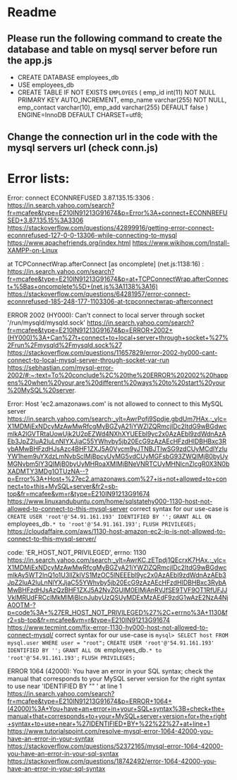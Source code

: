 # Readme

## Please run the following command to create the database and table on mysql server before run the app.js
* CREATE DATABASE employees_db
* USE employees_db
* CREATE TABLE IF NOT EXISTS `EMPLOYEES` (
   emp_id int(11) NOT NULL PRIMARY KEY AUTO_INCREMENT,
   emp_name varchar(255) NOT NULL,
   emp_contact varchar(10),
   emp_add varchar(255) DEFAULT false
   ) ENGINE=InnoDB DEFAULT CHARSET=utf8;

## Change the connection url in the code with the mysql servers url (check conn.js)


# Error lists:

Error: connect ECONNREFUSED 3.87.135.15:3306 :
https://in.search.yahoo.com/search?fr=mcafee&type=E210IN91213G91674&p=Error%3A+connect+ECONNREFUSED+3.87.135.15%3A3306
https://stackoverflow.com/questions/42899916/getting-error-connect-econnrefused-127-0-0-13306-while-connecting-to-mysql
https://www.apachefriends.org/index.html
https://www.wikihow.com/Install-XAMPP-on-Linux

at TCPConnectWrap.afterConnect [as oncomplete] (net.js:1138:16) :
https://in.search.yahoo.com/search?fr=mcafee&type=E210IN91213G91674&p=at+TCPConnectWrap.afterConnect+%5Bas+oncomplete%5D+(net.js%3A1138%3A16)
https://stackoverflow.com/questions/64281957/error-connect-econnrefused-185-248-177-1103306-at-tcpconnectwrap-afterconnect

ERROR 2002 (HY000): Can't connect to local server through socket '/run/mysqld/mysqld.sock'
https://in.search.yahoo.com/search?fr=mcafee&type=E210IN91213G91674&p=ERROR+2002+(HY000)%3A+Can%27t+connect+to+local+server+through+socket+%27%2Frun%2Fmysqld%2Fmysqld.sock%27
https://stackoverflow.com/questions/11657829/error-2002-hy000-cant-connect-to-local-mysql-server-through-socket-var-run
https://sebhastian.com/mysql-error-2002/#:~:text=To%20conclude%2C%20the%20ERROR%202002%20happens%20when%20your,are%20different%20ways%20to%20start%20your%20MySQL%20server.

Error: Host 'ec2.amazonaws.com' is not allowed to connect to this MySQL server
https://in.search.yahoo.com/search;_ylt=AwrPofj9Spdje.gbdUm7HAx.;_ylc=X1MDMjExNDcyMzAwMwRfcgMyBGZyA21jYWZlZQRmcjIDc2ItdG9wBGdwcmlkA2lGVTRtaUowUjk2U2pEZWd4NXhXYUEEbl9yc2x0AzAEbl9zdWdnAzAEb3JpZ2luA2luLnNlYXJjaC55YWhvby5jb20EcG9zAzAEcHFzdHIDBHBxc3RybAMwBHFzdHJsAzc4BHF1ZXJ5A0Vycm9yJTNBJTIwSG9zdCUyMCdlYzIuYW1hem9uYXdzLmNvbSclMjBpcyUyMG5vdCUyMGFsbG93ZWQlMjB0byUyMGNvbm5lY3QlMjB0byUyMHRoaXMlMjBNeVNRTCUyMHNlcnZlcgR0X3N0bXADMTY3MDg1OTUzNA--?p=Error%3A+Host+%27ec2.amazonaws.com%27+is+not+allowed+to+connect+to+this+MySQL+server&fr2=sb-top&fr=mcafee&vm=r&type=E210IN91213G91674
https://www.linuxandubuntu.com/home/sqlstatehy000-1130-host-not-allowed-to-connect-to-this-mysql-server
correct syntax for our use-case is 
`CREATE USER 'root'@'54.91.161.193' IDENTIFIED BY '';`
`GRANT ALL ON `employees_db`.* to 'root'@'54.91.161.193';`
`FLUSH PRIVILEGES;`
https://cloudaffaire.com/aws/1130-host-amazon-ec2-ip-is-not-allowed-to-connect-to-this-mysql-server/

code: 'ER_HOST_NOT_PRIVILEGED', errno: 1130
https://in.search.yahoo.com/search;_ylt=AwrKC.zETpdj1QEcrxK7HAx.;_ylc=X1MDMjExNDcyMzAwMwRfcgMyBGZyA21jYWZlZQRmcjIDc2ItdG9wBGdwcmlkAy5WT2lnQ1o1U3llZklVS1MzOC5lNEEEbl9yc2x0AzAEbl9zdWdnAzAEb3JpZ2luA2luLnNlYXJjaC55YWhvby5jb20EcG9zAzAEcHFzdHIDBHBxc3RybAMwBHFzdHJsAzQzBHF1ZXJ5A2NvZGUlM0ElMjAnRVJfSE9TVF9OT1RfUFJJVklMRUdFRCclMkMlMjBlcnJubyUzQSUyMDExMzAEdF9zdG1wAzE2NzA4NjA0OTM-?p=code%3A+%27ER_HOST_NOT_PRIVILEGED%27%2C+errno%3A+1130&fr2=sb-top&fr=mcafee&vm=r&type=E210IN91213G91674
https://www.tecmint.com/fix-error-1130-hy000-host-not-allowed-to-connect-mysql/
correct syntax for our use-case is 
`mysql> SELECT host FROM mysql.user WHERE user = "root";`
`CREATE USER 'root'@'54.91.161.193' IDENTIFIED BY '';`
`GRANT ALL ON `employees_db`.* to 'root'@'54.91.161.193';`
`FLUSH PRIVILEGES;`

ERROR 1064 (42000): You have an error in your SQL syntax; check the manual that corresponds to your MySQL server version for the right syntax to use near 'IDENTIFIED BY "" ' at line 1
https://in.search.yahoo.com/search?fr=mcafee&type=E210IN91213G91674&p=ERROR+1064+(42000)%3A+You+have+an+error+in+your+SQL+syntax%3B+check+the+manual+that+corresponds+to+your+MySQL+server+version+for+the+right+syntax+to+use+near+%27IDENTIFIED+BY+%22%22%27+at+line+1
https://www.tutorialspoint.com/resolve-mysql-error-1064-42000-you-have-an-error-in-your-syntax
https://stackoverflow.com/questions/52372165/mysql-error-1064-42000-you-have-an-error-in-your-sql-syntax
https://stackoverflow.com/questions/18742492/error-1064-42000-you-have-an-error-in-your-sql-syntax
